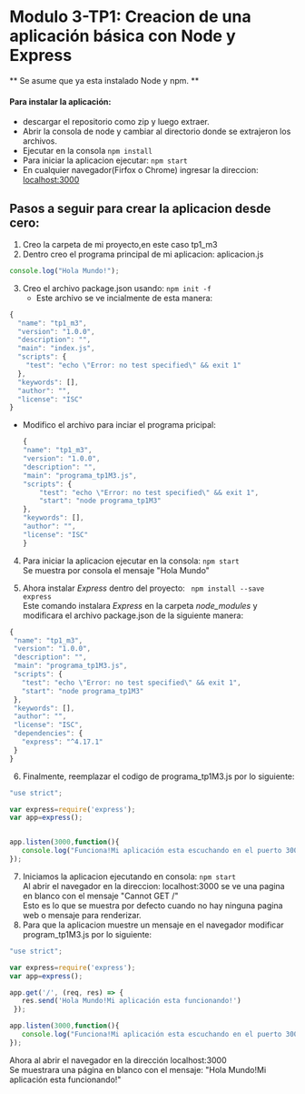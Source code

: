 # Modulo 3-TP1: Creacion de una aplicación básica con Node y Express
** Se asume que ya esta instalado Node y npm. **
#### Para instalar la aplicación:
- descargar el repositorio como zip y luego extraer.
- Abrir la consola de node y cambiar al directorio donde se extrajeron los archivos.
- Ejecutar en la consola `npm install`
- Para iniciar la aplicacion ejecutar: `npm start`
- En cualquier navegador(Firfox o Chrome) ingresar la direccion: [localhost:3000](http://localhost:3000)

## Pasos a seguir para crear la aplicacion desde cero:
1.  Creo la carpeta de mi proyecto,en este caso tp1_m3
2.  Dentro creo el programa principal de mi aplicacion: aplicacion.js
  ```javascript
  console.log("Hola Mundo!");
  ```
3. Creo el archivo package.json usando: `npm init -f`
    - Este archivo se ve incialmente de esta manera:
```javascript
{
  "name": "tp1_m3",
  "version": "1.0.0",
  "description": "",
  "main": "index.js",
  "scripts": {
    "test": "echo \"Error: no test specified\" && exit 1"
  },
  "keywords": [],
  "author": "",
  "license": "ISC"
}
```
- Modifico el archivo para inciar el programa pricipal:
    ```javascript
    {
    "name": "tp1_m3",
    "version": "1.0.0",
    "description": "",
    "main": "programa_tp1M3.js",
    "scripts": {
        "test": "echo \"Error: no test specified\" && exit 1",
        "start": "node programa_tp1M3"
    },
    "keywords": [],
    "author": "",
    "license": "ISC"
    }
    ```
4. Para iniciar la aplicacion ejecutar en la consola: `npm start` \
Se muestra por consola el mensaje "Hola Mundo"

5. Ahora instalar _Express_ dentro del proyecto: ` npm install --save express` \
Este comando instalara _Express_ en la carpeta _node_modules_ y  modificara el archivo package.json de la siguiente manera:
 ```javascript
{
  "name": "tp1_m3",
  "version": "1.0.0",
  "description": "",
  "main": "programa_tp1M3.js",
  "scripts": {
    "test": "echo \"Error: no test specified\" && exit 1",
    "start": "node programa_tp1M3"
  },
  "keywords": [],
  "author": "",
  "license": "ISC",
  "dependencies": {
    "express": "^4.17.1"
  }
}
 ```
6. Finalmente, reemplazar el codigo de programa_tp1M3.js por lo siguiente:
 ```javascript
"use strict";

var express=require('express');
var app=express();


app.listen(3000,function(){
    console.log("Funciona!Mi aplicación esta escuchando en el puerto 3000!")
});
 ```
 7. Iniciamos la aplicacion ejecutando en consola: `npm start` \
 Al abrir el navegador en la direccion: localhost:3000 se ve una pagina en blanco con el mensaje "Cannot GET /" \
 Esto es lo que se muestra por defecto cuando no hay ninguna pagina web o mensaje para renderizar.
 8. Para que la aplicacion muestre un mensaje en el navegador modificar program_tp1M3.js por lo siguiente:
 ```javascript
 "use strict";

var express=require('express');
var app=express();

app.get('/', (req, res) => {
    res.send('Hola Mundo!Mi aplicación esta funcionando!')
  });

app.listen(3000,function(){
    console.log("Funciona!Mi aplicación esta escuchando en el puerto 3000!")
});
```
Ahora al abrir el navegador en la dirección localhost:3000  \
Se muestrara una página en blanco con el mensaje: "Hola Mundo!Mi aplicación esta funcionando!"






